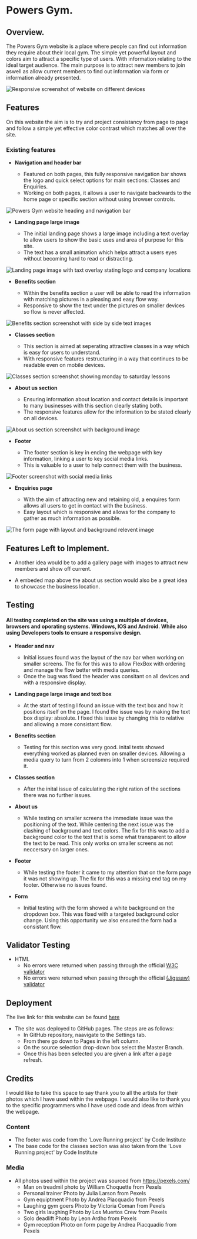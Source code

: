 # Powers Gym.

## Overview.

The Powers Gym website is a place where people can find out information they require about their local gym. The simple yet powerful layout and colors aim to attract a specific type of users. With information relating to the ideal target audience. The main purpose is to attract new members to join aswell as allow current members to find out information via form or information already presented.

![Responsive screenshot of website on different devices](assets/images/responsive-screenshot-project1.png)

## Features

On this website the aim is to try and project consistancy from page to page and follow a simple yet effective color contrast which matches all over the site. 

### Existing features

- **Navigation and header bar**

    * Featured on both pages, this fully responsive navigation bar shows the logo and quick select options for main sections: Classes and Enquiries.
    * Working on both pages, it allows a user to navigate backwards to the home page or specific section without using browser controls.

![Powers Gym website heading and navigation bar](assets/images/powers-gym-heading.png)

- **Landing page large image**
    
    * The initial landing page shows a large image including a text overlay to allow users to show the basic uses and area of purpose for this site.
    * The text has a small animation which helps attract a users eyes without becoming hard to read or distracting.

![Landing page image with taxt overlay stating logo and company locations](assets/images/landing-page-image.png)

- **Benefits section**

    * Within the benefits section a user will be able to read the information with matching pictures in a pleasing and easy flow way.
    * Responsive to show the text under the pictures on smaller devices so flow is never affected.

![Benefits section screenshot with side by side text images](assets/images/benefits-section-screenshot.png)

- **Classes section**

    * This section is aimed at seperating attractive classes in a way which is easy for users to understand.
    * With responsive features restructuring in a way that continues to be readable even on mobile devices.

![Classes section screenshot showing monday to saturday lessons](assets/images/classes-screenshot.png)

- **About us section**

    * Ensuring information about location and contact details is important to many businesses with this section clearly stating both.
    * The responsive features allow for the information to be stated clearly on all devices.

![About us section screenshot with background image](assets/images/about-section.png)

- **Footer**

    * The footer section is key in ending the webpage with key information, linking a user to key social media links.
    * This is valuable to a user to help connect them with the business.

![Footer screenshot with social media links](assets/images/footer-section.png)

- **Enquiries page**

    * With the aim of attracting new and retaining old, a enquires form allows all users to get in contact with the business.
    * Easy layout which is responsive and allows for the company to gather as much information as possible.

![The form page with layout and background relevent image](assets/images/form-page-screenshot.png)

## Features Left to Implement.

- Another idea would be to add a gallery page with images to attract new members and show off current.

- A embeded map above the about us section would also be a great idea to showcase the business location.

## Testing

#### All testing completed on the site was using a multiple of devices, browsers and oporating systems. Windows, IOS and Android. While also using Developers tools to ensure a responsive design.

- **Header and nav**

    * Initial issues found was the layout of the nav bar when working on smaller screens. The fix for this was to allow FlexBox with ordering and manage the flow better with media queries.
    * Once the bug was fixed the header was consitant on all devices and with a responsive display.

- **Landing page large image and text box**

    * At the start of testing I found an issue with the text box and how it positions itself on the page. I found the issue was by making the text box display: absolute. I fixed this issue by changing this to relative and allowing a more consistant flow.

- **Benefits section**

    * Testing for this section was very good. inital tests showed everything worked as planned even on smaller devices. Allowing a media query to turn from 2 colomns into 1 when screensize required it.

- **Classes section**

    * After the inital issue of calculating the right ration of the sections there was no further issues.

- **About us**

    * While testing on smaller screens the immediate issue was the positioning of the text. While centering the next issue was the clashing of background and text colors. The fix for this was to add a background color to the text that is some what transparent to allow the text to be read. This only works on smaller screens as not neccersary on larger ones.

- **Footer**

    * While testing the footer it came to my attention that on the form page it was not showing up. The fix for this was a missing end tag on my footer. Otherwise no issues found.

- **Form**

    * Initial testing with the form showed a white background on the dropdown box. This was fixed with a targeted background color change. Using this opportunity we also ensured the form had a consistant flow.

## Validator Testing

- HTML
    * No errors were returned when passing through the official [W3C validator](https://validator.w3.org/nu/?doc=https%3A%2F%2Fjoshsandhu.github.io%2FProject_1%2F)
    * No errors were returned when passing through the official [(Jigssaw) validator](https://jigsaw.w3.org/css-validator/validator)

## Deployment

The live link for this website can be found [here](https://joshsandhu.github.io/Project_1/)

- The site was deployed to GitHub pages. The steps are as follows:
    * In GitHub repository, naavigate to the Settings tab.
    * From there go down to Pages in the left column.
    * On the source selection drop-down box select the Master Branch.
    * Once this has been selected you are given a link after a page refresh.

## Credits

I would like to take this space to say thank you to all the artists for their photos which I have used within the webpage. I would also like to thank you to the specific programmers who I have used code and ideas from within the webpage.

### Content

- The footer was code from the 'Love Running project' by Code Institute 
- The base code for the classes section was also taken from the 'Love Running project' by Code Institute 

### Media

- All photos used within the project was sourced from https://pexels.com/ 
    * Man on treadmil photo by William Choquette from Pexels
    * Personal trainer Photo by Julia Larson from Pexels
    * Gym equiptment Photo by Andrea Piacquadio from Pexels
    * Laughing gym goers Photo by Victoria Coman from Pexels
    * Two girls laughing Photo by Los Muertos Crew from Pexels
    * Solo deadlift Photo by Leon Ardho from Pexels
    * Gym reception Photo on form page by Andrea Piacquadio from Pexels

